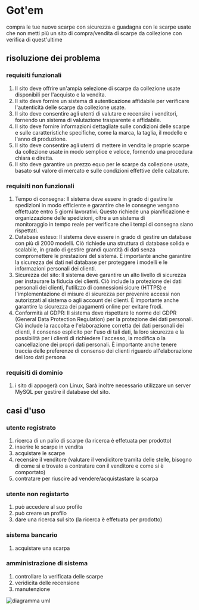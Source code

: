 # Got'em
 compra le tue nuove scarpe con sicurezza e guadagna con le scarpe usate che non metti più un sito di compra/vendita di scarpe da collezione con verifica di quest'ultime
## risoluzione dei problema
### requisiti funzionali 
1. Il sito deve offrire un'ampia selezione di scarpe da collezione usate disponibili per l'acquisto e la vendita.
2. Il sito deve fornire un sistema di autenticazione affidabile per verificare l'autenticità delle scarpe da collezione usate.
3. Il sito deve consentire agli utenti di valutare e recensire i venditori, fornendo un sistema di valutazione trasparente e affidabile.
5. Il sito deve fornire informazioni dettagliate sulle condizioni delle scarpe e sulle caratteristiche specifiche, come la marca, la taglia, il modello e l'anno di produzione.
6. Il sito deve consentire agli utenti di mettere in vendita le proprie scarpe da collezione usate in modo semplice e veloce, fornendo una procedura chiara e diretta.
7. Il sito deve garantire un prezzo equo per le scarpe da collezione usate, basato sul valore di mercato e sulle condizioni effettive delle calzature.
### requisiti non funzionali 
1. Tempo di consegna: Il sistema deve essere in grado di gestire le spedizioni in modo efficiente e garantire che le consegne vengano effettuate entro 5 giorni lavorativi. Questo richiede una pianificazione e organizzazione delle spedizioni, oltre a un sistema di  
monitoraggio in tempo reale per verificare che i tempi di consegna siano rispettati.
2. Database esteso: Il sistema deve essere in grado di gestire un database con più di 2000 modelli. Ciò richiede una struttura di database solida e scalabile, in grado di gestire grandi quantità di dati senza compromettere le prestazioni del sistema. È importante anche garantire la sicurezza dei dati nel database per proteggere i modelli e le informazioni personali dei clienti.
3. Sicurezza del sito: Il sistema deve garantire un alto livello di sicurezza per instaurare la fiducia dei clienti. Ciò include la protezione dei dati personali dei clienti, l'utilizzo di connessioni sicure (HTTPS) e l'implementazione di misure di sicurezza per prevenire accessi non autorizzati al sistema o agli account dei clienti. È importante anche garantire la sicurezza dei pagamenti online per evitare frodi.
4. Conformità al GDPR: Il sistema deve rispettare le norme del GDPR (General Data Protection Regulation) per la protezione dei dati personali. Ciò include la raccolta e l'elaborazione corretta dei dati personali dei clienti, il consenso esplicito per l'uso di tali dati, la loro sicurezza e la possibilità per i clienti di richiedere l'accesso, la modifica o la cancellazione dei propri dati personali. È importante anche tenere traccia delle preferenze di consenso dei clienti riguardo all'elaborazione dei loro dati persona
### requisiti di dominio 
1. i sito di appogerà con Linux, Sarà inoltre necessario utilizzare un server MySQL per gestire il database del sito.  
## casi d'uso
### utente registrato
1. ricerca di un palio di scarpe (la ricerca è effetuata per prodotto)
2. inserire le scarpe in vendita
3. acquistare le scarpe 
4. recensire il venditore (valutare il vendiditore tramita delle stelle, bisogno di come si e trovato a contratare con il venditore e come si è comportato)
5. contratare per riuscire ad vendere/acquistastare la scarpa
### utente non registarto
1. può accedere al suo profilo
2. può creare un profilo
3. dare una ricerca sul sito  (la ricerca è effetuata per prodotto)
### sistema bancario 
1. acquistare una scarpa
### amministrazione di sistema 
1. controllare la verificata delle scarpe
2. veridicita delle recensione
3. manutenzione

![diagramma uml](https://yuml.me/diagram/scruffy/usecase/[utente%20non%20registrato]-(registrazione),%20[utente%20non%20registrato]-(accedi),%20[utente%20non%20registrato]-(ricerca),%20[utente%20registrato]-(ricerca),%20[utente%20registrato]-(acquista/vendi),%20[utente%20registrato]-(contratta),%20(contratta)%3C(acquista/vendi),%20[sistema%20bancario]-(acquista/vendi),%20[amministrazione%20di%20sistema]-(controllo),%20(acquista/vendi)%3E(controllo),%20[amministrazione%20di%20sistema]-(manutenzione),%20[utente%20registrato]-(recensione),%20(recensione)%5E(verifica),%20[amministrazione%20di%20sistema]-(verifica),)

